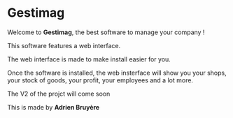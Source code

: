 # **Gestimag** 

Welcome to **Gestimag**, the best software to manage your company !

This software features a web interface.

The web interface is made to make install easier for you.

Once the software is installed, the web insterface will show you your shops, your stock of goods, your profit, your employees and a lot more.

The V2 of the projct will come soon

This is made by **Adrien Bruyère**
